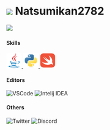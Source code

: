<h1><img src="https://media.discordapp.net/attachments/881682054796959759/899538710897496074/iyagaruuribo.gif" width="30"/> Natsumikan2782</h1>
<img src="https://github-profile-trophy.vercel.app/?username=Azusa220&theme=onedark" />

<h4>Skills</h4>
<p>
  <p align="left"> <a href="https://www.java.com" target="_blank" rel="noreferrer"> <img src="https://raw.githubusercontent.com/devicons/devicon/master/icons/java/java-original.svg" alt="java" width="40" height="40"/> </a> <a href="https://www.python.org" target="_blank" rel="noreferrer"> <img src="https://raw.githubusercontent.com/devicons/devicon/master/icons/python/python-original.svg" alt="python" width="40" height="40"/> </a> <a href="https://developer.apple.com/swift/" target="_blank" rel="noreferrer"> <img src="https://raw.githubusercontent.com/devicons/devicon/master/icons/swift/swift-original.svg" alt="swift" width="40" height="40"/> </a> </p>
</p>
<h4>Editors</h4>
<p>
  <img alt="VSCode" src="https://img.shields.io/badge/Visual%20Studio%20Code-0078d7.svg?style=flat-square&logo=visual-studio-code&logoColor=white" />
  <img alt="Intelij IDEA" src="https://img.shields.io/badge/IntelliJIDEA-000000.svg?style=flat-square&logo=intellij-idea&logoColor=white" />
</p>
<h4>Others</h4>
<p>
  <img alt="Twitter" src="https://img.shields.io/twitter/url?label=Azusa220_&style=social" />
  <img alt="Discord" src="https://img.shields.io/badge/-Azusa%EF%BC%835812-white.svg?logo=discord&style=flat-square" />
</p>
